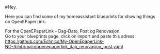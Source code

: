 #Hey.

Here you can find some of my homeassistant blueprints for showing things on OpenEPaperLink.

For the OpenEPaperLink - Dag-Dato, Post og Renovasjon.<br>
Go to your blueprints page, click on import and paste this adress:<br>
https://github.com/Echnics/My-OpenEpaperLink-NO-/blob/main/openepaperlink_dag_renovasjon_post.yaml
